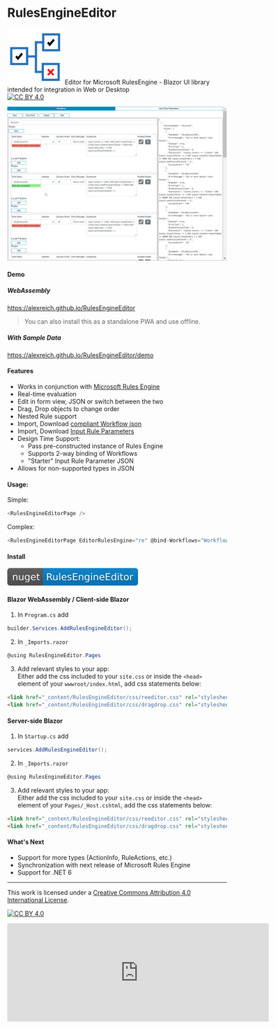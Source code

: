 # RulesEngineEditor
![RulesEngineEditor](content\RulesEngineEditor.svg)
Editor for Microsoft RulesEngine - Blazor UI library intended for integration in Web or Desktop  
[![CC BY 4.0][cc-by-shield]][cc-by]

![Animation of Rules Engine Editor Demo](content\RulesEngineEditor.gif)

#### Demo

##### WebAssembly
https://alexreich.github.io/RulesEngineEditor  
> You can also install this as a standalone PWA and use offline.

##### With Sample Data
https://alexreich.github.io/RulesEngineEditor/demo

#### Features
* Works in conjunction with [Microsoft Rules Engine](https://github.com/microsoft/RulesEngine)
* Real-time evaluation
* Edit in form view, JSON or switch between the two
* Drag, Drop objects to change order
* Nested Rule support
* Import, Download [compliant Workflow json](https://github.com/microsoft/RulesEngine/blob/main/schema/workflowRules-schema.json)
* Import, Download [Input Rule Parameters](https://github.com/microsoft/RulesEngine/wiki/Getting-Started#ruleparameter)
* Design Time Support:
  * Pass pre-constructed instance of Rules Engine
  * Supports 2-way binding of Workflows
  * "Starter" Input Rule Parameter JSON
* Allows for non-supported types in JSON

#### Usage:
Simple:  
```csharp 
<RulesEngineEditorPage />
```
Complex:
```csharp 
<RulesEngineEditorPage EditorRulesEngine="re" @bind-Workflows="Workflows" InputJSON="@Inputs" />
```

#### Install

[![NuGet](content\nuget-RulesEngineEditor-blue.svg)](https://www.nuget.org/packages/RulesEngineEditor/)

#### Blazor WebAssembly / Client-side Blazor

1. In `Program.cs` add
```csharp 
builder.Services.AddRulesEngineEditor();
```
2. In `_Imports.razor`
```csharp
@using RulesEngineEditor.Pages
```
3. Add relevant styles to your app:  
Either add the css included to your `site.css` or inside the `<head>` element of your `wwwroot/index.html`, add css statements below:
```html
<link href="_content/RulesEngineEditor/css/reeditor.css" rel="stylesheet" />
<link href="_content/RulesEngineEditor/css/dragdrop.css" rel="stylesheet" />
```
 

#### Server-side Blazor

1. In `Startup.cs` add
```csharp
services.AddRulesEngineEditor();
```
2. In `_Imports.razor`
```csharp
@using RulesEngineEditor.Pages
```
3. Add relevant styles to your app:  
Either add the css included to your `site.css` or inside the `<head>` element of your `Pages/_Host.cshtml`, add the css statements below:
```html
<link href="_content/RulesEngineEditor/css/reeditor.css" rel="stylesheet" />
<link href="_content/RulesEngineEditor/css/dragdrop.css" rel="stylesheet" />
```

#### What's Next
* Support for more types (ActionInfo, RuleActions, etc.)
* Synchronization with next release of Microsoft Rules Engine
* Support for .NET 6
***
This work is licensed under a
[Creative Commons Attribution 4.0 International License][cc-by].

[![CC BY 4.0][cc-by-image]][cc-by]

[cc-by]: http://creativecommons.org/licenses/by/4.0/
[cc-by-image]: https://i.creativecommons.org/l/by/4.0/88x31.png
[cc-by-shield]: https://img.shields.io/badge/License-CC%20BY%204.0-lightgrey.svg

<iframe src="https://github.com/sponsors/alexreich/card" title="Sponsor RulesEngineEditor & alexreich" height="225" width="600" style="border: 0;"></iframe>